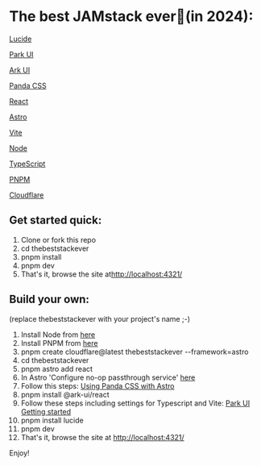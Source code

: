 
# The best JAMstack ever🍦(in 2024):

[Lucide](https://lucide.dev/)

[Park UI](https://park-ui.com/)

[Ark UI](https://ark-ui.com/)

[Panda CSS](https://panda-css.com/)

[React](https://react.dev/)

[Astro](https://astro.build/)

[Vite](https://vitejs.dev/)

[Node](https://nodejs.org/)

[TypeScript](https://www.typescriptlang.org/)

[PNPM](https://pnpm.io/)

[Cloudflare](https://www.cloudflare.com/)


## Get started quick:

1. Clone or fork this repo
2. cd thebeststackever
3. pnpm install
4. pnpm dev
5. That's it, browse the site at[http://localhost:4321/](http://localhost:4321/)

## Build your own:
(replace thebeststackever with your project's name ;-)

1. Install Node from [here](https://nodejs.org/en/download/package-manager)
2. Install PNPM from [here](https://pnpm.io/installation)
3. pnpm create cloudflare@latest thebeststackever --framework=astro
4. cd thebeststackever
5. pnpm astro add react
6. In Astro 'Configure no-op passthrough service' [here](https://docs.astro.build/en/guides/images/)
7. Follow this steps: [Using Panda CSS with Astro](https://panda-css.com/docs/installation/astro)
8. pnpm install @ark-ui/react
9. Follow these steps including settings for Typescript and Vite: [Park UI Getting started](https://park-ui.com/react/docs/overview/getting-started)
10. pnpm install lucide
11. pnpm dev
12. That's it, browse the site at [http://localhost:4321/](http://localhost:4321/)

Enjoy!